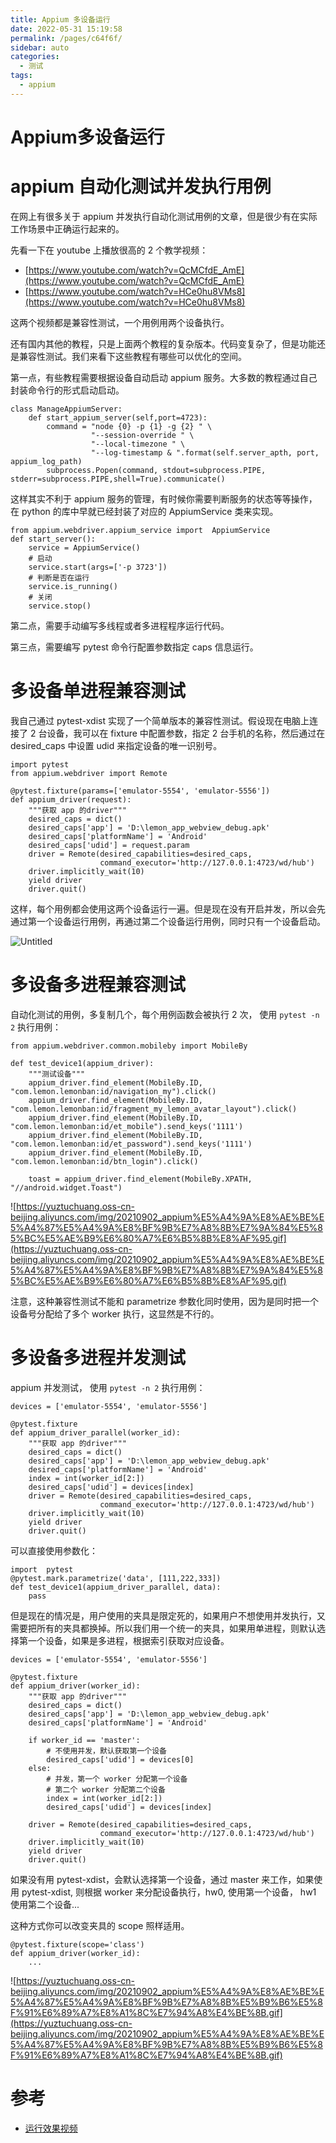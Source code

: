 ```yaml
---
title: Appium 多设备运行
date: 2022-05-31 15:19:58
permalink: /pages/c64f6f/
sidebar: auto
categories:
  - 测试
tags:
  - appium
---
```

# Appium多设备运行

# appium 自动化测试并发执行用例

在网上有很多关于 appium 并发执行自动化测试用例的文章，但是很少有在实际工作场景中正确运行起来的。

先看一下在 youtube 上播放很高的 2 个教学视频：

- [https://www.youtube.com/watch?v=QcMCfdE_AmE](https://www.youtube.com/watch?v=QcMCfdE_AmE)
- [https://www.youtube.com/watch?v=HCe0hu8VMs8](https://www.youtube.com/watch?v=HCe0hu8VMs8)

这两个视频都是兼容性测试，一个用例用两个设备执行。

还有国内其他的教程，只是上面两个教程的复杂版本。代码变复杂了，但是功能还是兼容性测试。我们来看下这些教程有哪些可以优化的空间。

第一点，有些教程需要根据设备自动启动 appium 服务。大多数的教程通过自己封装命令行的形式启动启动。

```
class ManageAppiumServer:
    def start_appium_server(self,port=4723):
        command = "node {0} -p {1} -g {2} " \
                  "--session-override " \
                  "--local-timezone " \
                  "--log-timestamp & ".format(self.server_apth, port, appium_log_path)
        subprocess.Popen(command, stdout=subprocess.PIPE, stderr=subprocess.PIPE,shell=True).communicate()
```

这样其实不利于 appium 服务的管理，有时候你需要判断服务的状态等等操作，在 python 的库中早就已经封装了对应的 AppiumService 类来实现。

```
from appium.webdriver.appium_service import  AppiumService
def start_server():
    service = AppiumService()
    # 启动
    service.start(args=['-p 3723'])
    # 判断是否在运行
    service.is_running()
    # 关闭
    service.stop()
```

第二点，需要手动编写多线程或者多进程程序运行代码。

第三点，需要编写 pytest 命令行配置参数指定 caps 信息运行。

# 多设备单进程兼容测试

我自己通过 pytest-xdist 实现了一个简单版本的兼容性测试。假设现在电脑上连接了 2 台设备，我可以在 fixture 中配置参数，指定 2 台手机的名称，然后通过在 desired_caps 中设置 udid 来指定设备的唯一识别号。

```
import pytest
from appium.webdriver import Remote

@pytest.fixture(params=['emulator-5554', 'emulator-5556'])
def appium_driver(request):
    """获取 app 的driver"""
    desired_caps = dict()
    desired_caps['app'] = 'D:\lemon_app_webview_debug.apk'
    desired_caps['platformName'] = 'Android'
    desired_caps['udid'] = request.param
    driver = Remote(desired_capabilities=desired_caps,
                    command_executor='http://127.0.0.1:4723/wd/hub')
    driver.implicitly_wait(10)
    yield driver
    driver.quit()
```

这样，每个用例都会使用这两个设备运行一遍。但是现在没有开启并发，所以会先通过第一个设备运行用例，再通过第二个设备运行用例，同时只有一个设备启动。

![Untitled](https://s3-us-west-2.amazonaws.com/secure.notion-static.com/5b844977-87b1-4d82-8886-73c2de9fa150/Untitled.png)

# 多设备多进程兼容测试

自动化测试的用例，多复制几个，每个用例函数会被执行 2 次， 使用 `pytest -n 2` 执行用例：

```
from appium.webdriver.common.mobileby import MobileBy

def test_device1(appium_driver):
    """测试设备"""
    appium_driver.find_element(MobileBy.ID, "com.lemon.lemonban:id/navigation_my").click()
    appium_driver.find_element(MobileBy.ID, "com.lemon.lemonban:id/fragment_my_lemon_avatar_layout").click()
    appium_driver.find_element(MobileBy.ID, "com.lemon.lemonban:id/et_mobile").send_keys('1111')
    appium_driver.find_element(MobileBy.ID, "com.lemon.lemonban:id/et_password").send_keys('1111')
    appium_driver.find_element(MobileBy.ID, "com.lemon.lemonban:id/btn_login").click()

    toast = appium_driver.find_element(MobileBy.XPATH, "//android.widget.Toast")
```

![https://yuztuchuang.oss-cn-beijing.aliyuncs.com/img/20210902_appium%E5%A4%9A%E8%AE%BE%E5%A4%87%E5%A4%9A%E8%BF%9B%E7%A8%8B%E7%9A%84%E5%85%BC%E5%AE%B9%E6%80%A7%E6%B5%8B%E8%AF%95.gif](https://yuztuchuang.oss-cn-beijing.aliyuncs.com/img/20210902_appium%E5%A4%9A%E8%AE%BE%E5%A4%87%E5%A4%9A%E8%BF%9B%E7%A8%8B%E7%9A%84%E5%85%BC%E5%AE%B9%E6%80%A7%E6%B5%8B%E8%AF%95.gif)

注意，这种兼容性测试不能和 parametrize 参数化同时使用，因为是同时把一个设备号分配给了多个 worker 执行，这显然是不行的。

# 多设备多进程并发测试

appium 并发测试， 使用 `pytest -n 2` 执行用例：

```
devices = ['emulator-5554', 'emulator-5556']

@pytest.fixture
def appium_driver_parallel(worker_id):
    """获取 app 的driver"""
    desired_caps = dict()
    desired_caps['app'] = 'D:\lemon_app_webview_debug.apk'
    desired_caps['platformName'] = 'Android'
    index = int(worker_id[2:])
    desired_caps['udid'] = devices[index]
    driver = Remote(desired_capabilities=desired_caps,
                    command_executor='http://127.0.0.1:4723/wd/hub')
    driver.implicitly_wait(10)
    yield driver
    driver.quit()
```

可以直接使用参数化：

```
import  pytest
@pytest.mark.parametrize('data', [111,222,333])
def test_device1(appium_driver_parallel, data):
    pass
```

但是现在的情况是，用户使用的夹具是限定死的，如果用户不想使用并发执行，又需要把所有的夹具都换掉。所以我们用一个统一的夹具，如果用单进程，则默认选择第一个设备，如果是多进程，根据索引获取对应设备。

```
devices = ['emulator-5554', 'emulator-5556']

@pytest.fixture
def appium_driver(worker_id):
    """获取 app 的driver"""
    desired_caps = dict()
    desired_caps['app'] = 'D:\lemon_app_webview_debug.apk'
    desired_caps['platformName'] = 'Android'

    if worker_id == 'master':
        # 不使用并发，默认获取第一个设备
        desired_caps['udid'] = devices[0]
    else:
        # 并发，第一个 worker 分配第一个设备
        # 第二个 worker 分配第二个设备
        index = int(worker_id[2:])
        desired_caps['udid'] = devices[index]

    driver = Remote(desired_capabilities=desired_caps,
                    command_executor='http://127.0.0.1:4723/wd/hub')
    driver.implicitly_wait(10)
    yield driver
    driver.quit()
```

如果没有用 pytest-xdist，会默认选择第一个设备，通过 master 来工作，如果使用 pytest-xdist, 则根据 worker 来分配设备执行，hw0, 使用第一个设备， hw1 使用第二个设备...

这种方式你可以改变夹具的 scope 照样适用。

```
@pytest.fixture(scope='class')
def appium_driver(worker_id):
	...
```

![https://yuztuchuang.oss-cn-beijing.aliyuncs.com/img/20210902_appium%E5%A4%9A%E8%AE%BE%E5%A4%87%E5%A4%9A%E8%BF%9B%E7%A8%8B%E5%B9%B6%E5%8F%91%E6%89%A7%E8%A1%8C%E7%94%A8%E4%BE%8B.gif](https://yuztuchuang.oss-cn-beijing.aliyuncs.com/img/20210902_appium%E5%A4%9A%E8%AE%BE%E5%A4%87%E5%A4%9A%E8%BF%9B%E7%A8%8B%E5%B9%B6%E5%8F%91%E6%89%A7%E8%A1%8C%E7%94%A8%E4%BE%8B.gif)

# 参考

- [运行效果视频](https://www.aliyundrive.com/s/WKNMoZrGSv7)